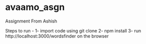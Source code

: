 # avaamo_asgn
Assignment From Ashish

Steps to run -
1- import code using git clone
2- npm install
3- run http://localhost:3000/wordsfinder on the browser 
